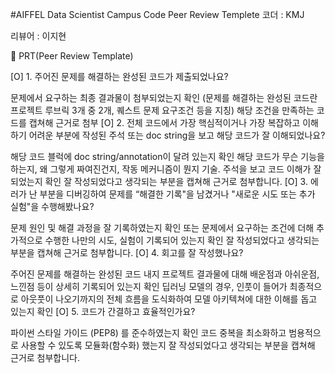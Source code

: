 #AIFFEL Data Scientist Campus Code Peer Review Templete
코더 : KMJ

리뷰어 : 이지현 

🔑 PRT(Peer Review Template)

[O] 1. 주어진 문제를 해결하는 완성된 코드가 제출되었나요?

문제에서 요구하는 최종 결과물이 첨부되었는지 확인
(문제를 해결하는 완성된 코드란 프로젝트 루브릭 3개 중 2개, 퀘스트 문제 요구조건 등을 지칭)
해당 조건을 만족하는 코드를 캡쳐해 근거로 첨부
[O] 2. 전체 코드에서 가장 핵심적이거나 가장 복잡하고 이해하기 어려운 부분에 작성된 주석 또는 doc string을 보고 해당 코드가 잘 이해되었나요?

해당 코드 블럭에 doc string/annotation이 달려 있는지 확인
해당 코드가 무슨 기능을 하는지, 왜 그렇게 짜여진건지, 작동 메커니즘이 뭔지 기술.
주석을 보고 코드 이해가 잘 되었는지 확인
잘 작성되었다고 생각되는 부분을 캡쳐해 근거로 첨부합니다.
[O] 3. 에러가 난 부분을 디버깅하여 문제를 “해결한 기록"을 남겼거나 "새로운 시도 또는 추가 실험"을 수행해봤나요?

문제 원인 및 해결 과정을 잘 기록하였는지 확인 또는
문제에서 요구하는 조건에 더해 추가적으로 수행한 나만의 시도, 실험이 기록되어 있는지 확인
잘 작성되었다고 생각되는 부분을 캡쳐해 근거로 첨부합니다.
[O] 4. 회고를 잘 작성했나요?

주어진 문제를 해결하는 완성된 코드 내지 프로젝트 결과물에 대해 배운점과 아쉬운점, 느낀점 등이 상세히 기록되어 있는지 확인
딥러닝 모델의 경우, 인풋이 들어가 최종적으로 아웃풋이 나오기까지의 전체 흐름을 도식화하여 모델 아키텍쳐에 대한 이해를 돕고 있는지 확인
[O] 5. 코드가 간결하고 효율적인가요?

파이썬 스타일 가이드 (PEP8) 를 준수하였는지 확인
코드 중복을 최소화하고 범용적으로 사용할 수 있도록 모듈화(함수화) 했는지
잘 작성되었다고 생각되는 부분을 캡쳐해 근거로 첨부합니다.
